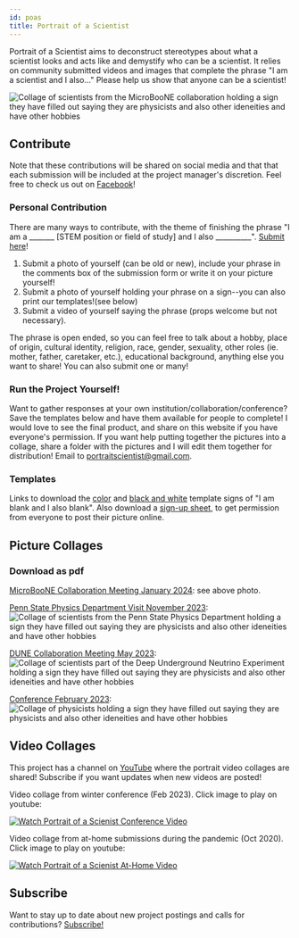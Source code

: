 ```yaml
---
id: poas
title: Portrait of a Scientist
---
```


Portrait of a Scientist aims to deconstruct stereotypes about what a scientist looks and acts like and demystify who can be a scientist. It relies on community submitted videos and images that complete the phrase "I am a scientist and I also..." Please help us show that anyone can be a scientist!

![Collage of scientists from the MicroBooNE collaboration holding a sign they have filled out saying they are physicists and also other ideneities and have other hobbies](./assets/POAS_uboone.png)

## Contribute ##

Note that these contributions will be shared on social media and that that each submission will be included at the project manager's discretion. Feel free to check us out on [Facebook](https://www.facebook.com/PortraitOfAScientist)!

### Personal Contribution ###

There are many ways to contribute, with the theme of finishing the phrase "I am a _______ [STEM position or field of study] and I also __________". [Submit here](https://forms.gle/Ze1eJA6T8jBqQtkB9)!

1. Submit a photo of yourself (can be old or new), include your phrase in the comments box of the submission form or write it on your picture yourself!
2. Submit a photo of yourself holding your phrase on a sign--you can also print our templates!(see below)
3. Submit a video of yourself saying the phrase (props welcome but not necessary).

The phrase is open ended, so you can feel free to talk about a hobby, place of origin, cultural identity, religion, race, gender, sexuality, other roles (ie. mother, father, caretaker, etc.), educational background, anything else you want to share! You can also submit one or many!

### Run the Project Yourself! ###

Want to gather responses at your own institution/collaboration/conference? Save the templates below and have them available for people to complete! I would love to see the final product, and share on this website if you have everyone's permission. If you want help putting together the pictures into a collage, share a folder with the pictures and I will edit them together for distribution! Email to portraitscientist@gmail.com.

### Templates ###
Links to download the [color](./assets/Portrait-of-a-Scientist_Template_Color.pdf) and [black and white](./assets/Portrait-of-a-Scientist_Template_BW.pdf) template signs of "I am blank and I also blank". Also download a [sign-up sheet](./assets/POAS_SignUp_Sheets.pdf), to get permission from everyone to post their picture online.

## Picture Collages ##

### Download as pdf ##

[MicroBooNE Collaboration Meeting January 2024](./assets/POAS_uboone.pdf):
see above photo.

[Penn State Physics Department Visit November 2023](./assets/PennState_POAS.pdf):
![Collage of scientists from the Penn State Physics Department holding a sign they have filled out saying they are physicists and also other ideneities and have other hobbies](./assets/PennState_POAS.png)

[DUNE Collaboration Meeting May 2023](./assets/POAS_DUNE_4x3_FINAL.pdf):
![Collage of scientists part of the Deep Underground Neutrino Experiment holding a sign they have filled out saying they are physicists and also other ideneities and have other hobbies](./assets/POAS_DUNE_4x3_FINAL.png)

[Conference February 2023](./assets/PortraitOfAScientist_LakeLouise2023-compressed.pdf):
![Collage of physicists holding a sign they have filled out saying they are physicists and also other ideneities and have other hobbies](./assets/PortraitOfAScientist_LakeLouise2023-compressed.png)

## Video Collages ## 

This project has a channel on [YouTube](https://www.youtube.com/@portraitofascientist3539) where the portrait video collages are shared! Subscribe if you want updates when new videos are posted!

Video collage from winter conference (Feb 2023). Click image to play on youtube: <br />  

[![Watch Portrait of a Scienist Conference Video](https://img.youtube.com/vi/fxWe5EV_vhg/0.jpg)](https://www.youtube.com/watch?v=fxWe5EV_vhg&ab_channel=PortraitofAScientist)

Video collage from at-home submissions during the pandemic (Oct 2020). Click image to play on youtube: <br />  

[![Watch Portrait of a Scienist At-Home Video](https://img.youtube.com/vi/lL0VaAb8fE0/0.jpg)](https://www.youtube.com/watch?v=lL0VaAb8fE0&ab_channel=PortraitofAScientist)

## Subscribe ##

Want to stay up to date about new project postings and calls for contributions? [Subscribe!](http://eepurl.com/imNhbo)


